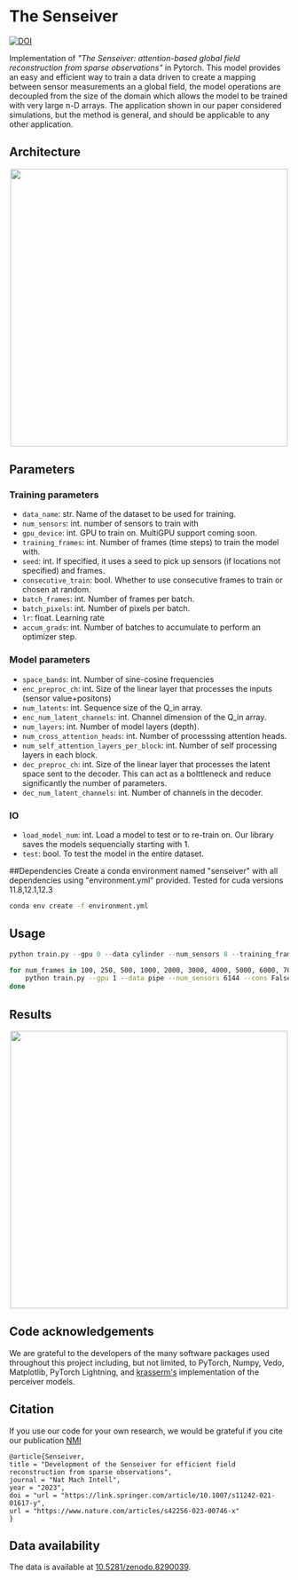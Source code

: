 # The Senseiver

[![DOI](https://zenodo.org/badge/694242193.svg)](https://zenodo.org/badge/latestdoi/694242193)



Implementation of *"The Senseiver: attention-based global field reconstruction from sparse observations"* in Pytorch. This model provides an easy and efficient way to train a data driven to create a mapping between sensor measurements an a global field, the model operations are decoupled from the size of the domain which allows the model to be trained with very large n-D arrays. The application shown in our paper considered simulations, but the method is general, and should be applicable to any other application.


## Architecture

<p align="center">
<img src="arq.png" width="500px"></img>
</p>

## Parameters

### Training parameters

- `data_name`: str.
Name of the dataset to be used for training.
- `num_sensors`: int.
number of sensors to train with
- `gpu_device`: int.
GPU to train on. MultiGPU support coming soon.
- `training_frames`: int.
Number of frames (time steps) to train the model with.
- `seed`: int.
If specified, it uses a seed to pick up sensors (if locations not specified) and frames.
- `consecutive_train`: bool.
Whether to use consecutive frames to train or chosen at random.
- `batch_frames`: int.
Number of frames per batch.
- `batch_pixels`: int.
Number of pixels per batch.
- `lr`: float.
Learning rate
- `accum_grads`: int.
Number of batches to accumulate to perform an optimizer step. 


### Model parameters

- `space_bands`: int.
Number of sine-cosine frequencies
- `enc_preproc_ch`: int.
Size of the linear layer that processes the inputs (sensor value+positons)
- `num_latents`: int.
Sequence size of the Q_in array.
- `enc_num_latent_channels`: int.
Channel dimension of the Q_in array.
- `num_layers`: int.
Number of model layers (depth).
- `num_cross_attention_heads`: int.
Number of processsing attention heads.
- `num_self_attention_layers_per_block`: int.
Number of self processing layers in each block.
- `dec_preproc_ch`: int.
Size of the linear layer that processes the latent space sent to the decoder. This can act as a bolttleneck and reduce significantly the number of parameters.
- `dec_num_latent_channels`: int.
Number of channels in the decoder.


### IO
- `load_model_num`: int.
Load a model to test or to re-train on. Our library saves the models sequencially starting with 1.
- `test`: bool.
To test the model in the entire dataset.

##Dependencies
Create a conda environment named "senseiver" with all dependencies using "environment.yml" provided. Tested for cuda versions 11.8,12.1,12.3
```bash
conda env create -f environment.yml
```

## Usage

```python
python train.py --gpu 0 --data cylinder --num_sensors 8 --training_frames 50 --cons False --seed 123 --enc_preproc 16 --dec_num_latent_channels 16 --enc_num_latent_channels 16 --num_latents 256 --dec_preproc_ch 16 --test False 
```


```bash
for num_frames in 100, 250, 500, 1000, 2000, 3000, 4000, 5000, 6000, 7000, 8000, 9000, 10000; do
    python train.py --gpu 1 --data pipe --num_sensors 6144 --cons False --seed 123 --enc_preproc 32 --dec_num_latent_channels 32 --enc_num_latent_channels 32 --num_latents 64 --dec_preproc_ch 32 --lr 1e-3 —training_frames $num_frames || break
done
```


## Results

<p align="center">
<img src="results.png" width="500px"></img>
</p>


## Code acknowledgements

We are grateful to the developers of the many software packages used throughout this project including, but not limited, to PyTorch, Numpy, Vedo, Matplotlib, PyTorch Lightning, and [krasserm's](https://github.com/krasserm/perceiver-io) implementation of the perceiver models.

## Citation
If you use our code for your own research, we would be grateful if you cite our publication
[NMI](https://www.nature.com/articles/s42256-023-00746-x)
```
@article{Senseiver,
title = "Development of the Senseiver for efficient field reconstruction from sparse observations",
journal = "Nat Mach Intell",
year = "2023",
doi = "url = "https://link.springer.com/article/10.1007/s11242-021-01617-y",
url = "https://www.nature.com/articles/s42256-023-00746-x"
}
```


## Data availability
The data is available at [10.5281/zenodo.8290039](https://zenodo.org/record/8290040).
